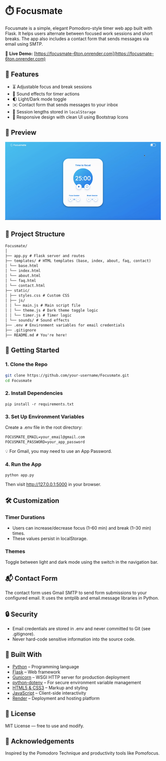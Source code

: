 # ⏱️ Focusmate

Focusmate is a simple, elegant Pomodoro-style timer web app built with Flask. It helps users alternate between focused work sessions and short breaks. The app also includes a contact form that sends messages via email using SMTP.

🔗 **Live Demo:** [https://focusmate-6ton.onrender.com](https://focusmate-6ton.onrender.com)

## 🧠 Features

- ⏳ Adjustable focus and break sessions
- 🎵 Sound effects for timer actions
- 🌓 Light/Dark mode toggle
- ✉️ Contact form that sends messages to your inbox
- 🧠 Session lengths stored in `localStorage`
- 📱 Responsive design with clean UI using Bootstrap Icons

## 📸 Preview

![App demo](static/images/demo.gif)

## 📂 Project Structure

```
Focusmate/
│
├── app.py # Flask server and routes
├── templates/ # HTML templates (base, index, about, faq, contact)
│ └── base.html
│ └── index.html
│ └── about.html
│ └── faq.html
│ └── contact.html
├── static/
│ ├── styles.css # Custom CSS
│ ├── js/
│ │ └── main.js # Main script file
│ │ └── theme.js # Dark theme toggle logic
│ │ └── timer.js # Timer logic
│ └── sounds/ # Sound effects
├── .env # Environment variables for email credentials
├── .gitignore
├── README.md # You're here!
```

## 🚀 Getting Started

### 1. Clone the Repo

```bash
git clone https://github.com/your-username/Focusmate.git
cd Focusmate
```

### 2. Install Dependencies
```
pip install -r requirements.txt
```

### 3. Set Up Environment Variables
Create a .env file in the root directory:
```
FOCUSMATE_EMAIL=your_email@gmail.com
FOCUSMATE_PASSWORD=your_app_password
```
💡 For Gmail, you may need to use an App Password.

### 4. Run the App
```
python app.py
```
Then visit http://127.0.0.1:5000 in your browser.

## 🛠️ Customization
### Timer Durations
- Users can increase/decrease focus (1–60 min) and break (1–30 min) times.
- These values persist in localStorage.

### Themes
Toggle between light and dark mode using the switch in the navigation bar.

## 📬 Contact Form
The contact form uses Gmail SMTP to send form submissions to your configured email. It uses the smtplib and email.message libraries in Python.

## 🔒 Security
- Email credentials are stored in .env and never committed to Git (see .gitignore).
- Never hard-code sensitive information into the source code.

## 🧱 Built With

- [Python](https://www.python.org/) – Programming language
- [Flask](https://flask.palletsprojects.com/) – Web framework
- [Gunicorn](https://gunicorn.org/) – WSGI HTTP server for production deployment
- [python-dotenv](https://pypi.org/project/python-dotenv/) – For secure environment variable management
- [HTML5 & CSS3](https://developer.mozilla.org/) – Markup and styling
- [JavaScript](https://developer.mozilla.org/en-US/docs/Web/JavaScript) – Client-side interactivity
- [Render](https://render.com/) – Deployment and hosting platform

## 📄 License
MIT License — free to use and modify.

## 🙌 Acknowledgements
Inspired by the Pomodoro Technique and productivity tools like Pomofocus.